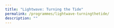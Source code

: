 ```yaml
---
title: "Lightwave: Turning the Tide"
permalink: /programmes/lightwave-turningthetide/
description: ""
---
```

